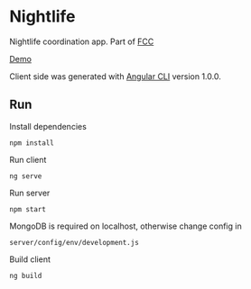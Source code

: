 # Nightlife

Nightlife coordination app. Part of [FCC](https://www.freecodecamp.org/challenges/build-a-nightlife-coordination-app)

[Demo](https://nightlife26.herokuapp.com/)

Client side was generated with [Angular CLI](https://github.com/angular/angular-cli) version 1.0.0.

## Run

Install dependencies

`npm install`

Run client

`ng serve`

Run server

`npm start`

MongoDB is required on localhost, otherwise change config in

`server/config/env/development.js`

Build client

`ng build`



